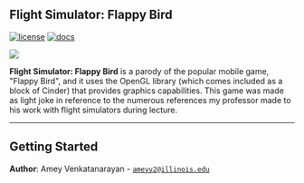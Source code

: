 ## Flight Simulator: Flappy Bird

[![license](https://img.shields.io/badge/license-MIT-green)](LICENSE)
[![docs](https://img.shields.io/badge/docs-yes-brightgreen)](docs/README.md)

![](flappybird.gif)

**Flight Simulator: Flappy Bird** is a parody of the popular mobile game, "Flappy Bird", and it uses the OpenGL library (which comes included as a block of Cinder) that provides graphics capabilities. This game was made as light joke in reference to the numerous references my professor made to his work with flight simulators during lecture.

---

## Getting Started

**Author**: Amey Venkatanarayan - [`ameyv2@illinois.edu`](mailto:example@illinois.edu)
